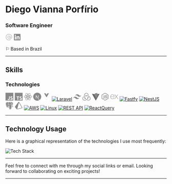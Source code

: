 # Diego Vianna Porfírio
### Software Engineer

<a align="left" href="mailto:porfiriodiego64@gmail.com" target="_blank" rel="noreferrer noopener"><img src="https://raw.githubusercontent.com/0xShapeShifter/dev-story/master/public/images/socials/at.svg" alt="Email" width="22" height="22" /></a> 
<a align="left" href="https://www.linkedin.com/in/diego-porfírio-b26040210" target="_blank" rel="noreferrer noopener"><img src="https://raw.githubusercontent.com/0xShapeShifter/dev-story/master/public/images/socials/linkedin.svg" alt="LinkedIn" width="22" height="22" /></a>

⚐ Based in Brazil

---

## Skills

### Technologies
<a href="https://www.javascript.com" target="_blank" rel="noreferrer noopener"><img src="https://raw.githubusercontent.com/0xShapeShifter/dev-story/master/public/images/skills/core/javascript.svg" alt="JavaScript" width="25" height="25" /></a> 
<a href="https://www.typescriptlang.org" target="_blank" rel="noreferrer noopener"><img src="https://raw.githubusercontent.com/0xShapeShifter/dev-story/master/public/images/skills/core/typescript.svg" alt="TypeScript" width="25" height="25" /></a> 
<a href="https://reactjs.org" target="_blank" rel="noreferrer noopener"><img src="https://raw.githubusercontent.com/0xShapeShifter/dev-story/master/public/images/skills/frontend/react.svg" alt="React" width="25" height="25" /></a> 
<a href="https://nextjs.org" target="_blank" rel="noreferrer noopener"><img src="https://raw.githubusercontent.com/0xShapeShifter/dev-story/master/public/images/skills/frontend/nextjs.svg" alt="Next.js" width="25" height="25" /></a> 
<a href="https://vuejs.org" target="_blank" rel="noreferrer noopener"><img src="https://raw.githubusercontent.com/0xShapeShifter/dev-story/master/public/images/skills/frontend/vue.svg" alt="Vue.js" width="25" height="25" /></a> 
<a href="https://www.laravel.com" target="_blank" rel="noreferrer noopener"><img src="https://raw.githubusercontent.com/0xShapeShifter/dev-story/master/public/images/skills/backend/laravel.svg" alt="Laravel" width="25" height="25" /></a> 
<a href="https://tailwindcss.com" target="_blank" rel="noreferrer noopener"><img src="https://raw.githubusercontent.com/0xShapeShifter/dev-story/master/public/images/skills/frontend/tailwind.svg" alt="Tailwind CSS" width="25" height="25" /></a> 
<a href="https://redux.js.org" target="_blank" rel="noreferrer noopener"><img src="https://raw.githubusercontent.com/0xShapeShifter/dev-story/master/public/images/skills/frontend/redux.svg" alt="Redux" width="25" height="25" /></a> 
<a href="https://vitejs.dev/" target="_blank" rel="noreferrer noopener"><img src="https://raw.githubusercontent.com/0xShapeShifter/dev-story/master/public/images/skills/frontend/vite.svg" alt="Vite" width="25" height="25" /></a>
<a href="https://nodejs.org" target="_blank" rel="noreferrer noopener"><img src="https://raw.githubusercontent.com/0xShapeShifter/dev-story/master/public/images/skills/backend/nodejs.svg" alt="Node.js" width="25" height="25" /></a> 
<a href="https://expressjs.com" target="_blank" rel="noreferrer noopener"><img src="https://raw.githubusercontent.com/0xShapeShifter/dev-story/master/public/images/skills/backend/express.svg" alt="Express" width="25" height="25" /></a> 
<a href="https://fastify.dev" target="_blank" rel="noreferrer noopener"><img src="https://raw.githubusercontent.com/0xShapeShifter/dev-story/master/public/images/skills/backend/fastify.svg" alt="Fastfy" width="25" height="25" /></a> 
<a href="https://nestjs.com" target="_blank" rel="noreferrer noopener"><img src="https://raw.githubusercontent.com/0xShapeShifter/dev-story/master/public/images/skills/backend/nestjs.svg" alt="NestJS" width="25" height="25" /></a> 
<a href="https://www.postgresql.org" target="_blank" rel="noreferrer noopener"><img src="https://raw.githubusercontent.com/0xShapeShifter/dev-story/master/public/images/skills/backend/postgresql.svg" alt="PostgreSQL" width="25" height="25" /></a> 
<a href="https://prisma.io" target="_blank" rel="noreferrer noopener"><img src="https://raw.githubusercontent.com/0xShapeShifter/dev-story/master/public/images/skills/backend/prisma.svg" alt="Prisma" width="25" height="25" /></a> 
<a href="https://aws.amazon.com" target="_blank" rel="noreferrer noopener"><img src="https://raw.githubusercontent.com/0xShapeShifter/dev-story/master/public/images/skills/cloud/aws.svg" alt="AWS" width="25" height="25" /></a> 
<a href="https://www.linux.org" target="_blank" rel="noreferrer noopener"><img src="https://raw.githubusercontent.com/0xShapeShifter/dev-story/master/public/images/skills/os/linux.svg" alt="Linux" width="25" height="25" /></a>
<a href="https://restfulapi.net" target="_blank" rel="noreferrer noopener"><img src="https://raw.githubusercontent.com/0xShapeShifter/dev-story/master/public/images/skills/backend/restapi.svg" alt="REST API" width="25" height="25" /></a>
<a href="https://tanstack.com/query/latest" target="_blank" rel="noreferrer noopener"><img src="https://raw.githubusercontent.com/0xShapeShifter/dev-story/master/public/images/skills/backend/react-query.svg" alt="ReactQuery" width="25" height="25" /></a>

---

## Technology Usage

Here is a graphical representation of the technologies I use most frequently:

![Tech Stack](https://github-readme-stats.vercel.app/api/top-langs/?username=DiegoPorfirio01&layout=compact&hide=html&title_color=00A86B&text_color=ffffff&icon_color=00A86B&bg_color=000000)

---

Feel free to connect with me through my social links or email. Looking forward to collaborating on exciting projects!

---
